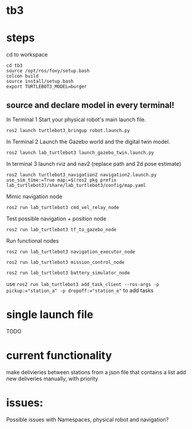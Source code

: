# tb3
# steps
cd to workspace
```
cd tb3
source /opt/ros/foxy/setup.bash
colcon build
source install/setup.bash
export TURTLEBOT3_MODEL=burger
```
## source and declare model in every terminal!
In Terminal 1 Start your physical robot's main launch file.
```
ros2 launch turtlebot3_bringup robot.launch.py
```
In Terminal 2 Launch the Gazebo world and the digital twin model.

`ros2 launch lab_turtlebot3 launch_gazebo_twin.launch.py`

In terminal 3 launch rviz and nav2 (replace path and 2d pose estimate)

`ros2 launch turtlebot3_navigation2 navigation2.launch.py use_sim_time:=True map:=$(ros2 pkg prefix lab_turtlebot3)/share/lab_turtlebot3/config/map.yaml`

Mimic navigation node

`ros2 run lab_turtlebot3 cmd_vel_relay_node`

Test possible navigation + position node

`ros2 run lab_turtlebot3 tf_to_gazebo_node`

Run functional nodes

```
ros2 run lab_turtlebot3 navigation_executor_node

ros2 run lab_turtlebot3 mission_control_node

ros2 run lab_turtlebot3 battery_simulator_node
```

use `ros2 run lab_turtlebot3 add_task_client --ros-args -p pickup:="station_a" -p dropoff:="station_e"` to add tasks


# single launch file
TODO
# current functionality
make delivieries between stations from a json file that contains a list
add new deliveries manually, with priority

# issues:
Possible issues with Namespaces, physical robot and navigation?
